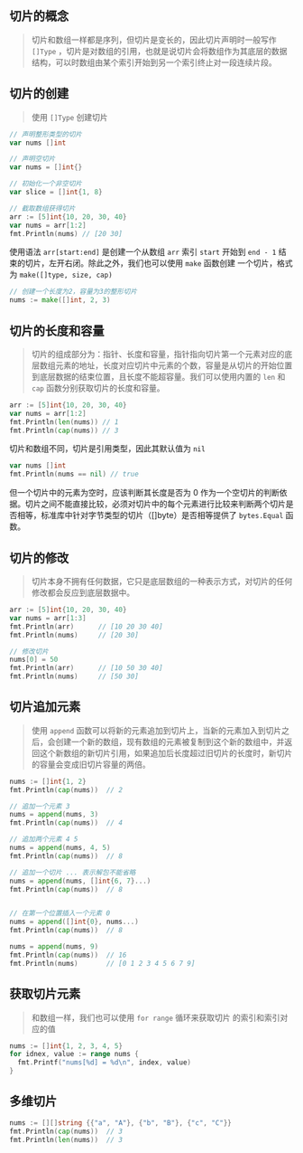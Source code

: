 ## 切片的概念

> 切片和数组一样都是序列，但切片是变长的，因此切片声明时一般写作 `[]Type` ，切片是对数组的引用，也就是说切片会将数组作为其底层的数据结构，可以时数组由某个索引开始到另一个索引终止对一段连续片段。

## 切片的创建

> 使用 `[]Type` 创建切片

```go
// 声明整形类型的切片
var nums []int

// 声明空切片
var nums = []int{}

// 初始化一个非空切片
var slice = []int{1, 8}

// 截取数组获得切片
arr := [5]int{10, 20, 30, 40}
var nums = arr[1:2]
fmt.Println(nums) // [20 30]
```

使用语法 `arr[start:end]`   是创建一个从数组 `arr` 索引 `start` 开始到 `end - 1` 结束的切片，左开右闭。除此之外，我们也可以使用 `make` 函数创建 一个切片，格式为 `make([]type, size, cap)`

```go
// 创建一个长度为2，容量为3的整形切片
nums := make([]int, 2, 3)
```

## 切片的长度和容量

> 切片的组成部分为：指针、长度和容量，指针指向切片第一个元素对应的底层数组元素的地址，长度对应切片中元素的个数，容量是从切片的开始位置到底层数据的结束位置，且长度不能超容量。我们可以使用内置的 `len` 和 `cap` 函数分别获取切片的长度和容量。

```go
arr := [5]int{10, 20, 30, 40}
var nums = arr[1:2]
fmt.Println(len(nums)) // 1
fmt.Println(cap(nums)) // 3
```

切片和数组不同，切片是引用类型，因此其默认值为 `nil`

```go
var nums []int
fmt.Println(nums == nil) // true
```

但一个切片中的元素为空时，应该判断其长度是否为 0 作为一个空切片的判断依据。切片之间不能直接比较，必须对切片中的每个元素进行比较来判断两个切片是否相等，标准库中针对字节类型的切片（[]byte）是否相等提供了 `bytes.Equal` 函数。

## 切片的修改

> 切片本身不拥有任何数据，它只是底层数组的一种表示方式，对切片的任何修改都会反应到底层数据中。

```go
arr := [5]int{10, 20, 30, 40}
var nums = arr[1:3]
fmt.Println(arr)      // [10 20 30 40]
fmt.Println(nums)     // [20 30]

// 修改切片
nums[0] = 50
fmt.Println(arr)      // [10 50 30 40]
fmt.Println(nums)     // [50 30]
```

## 切片追加元素

> 使用 `append` 函数可以将新的元素追加到切片上，当新的元素加入到切片之后，会创建一个新的数组，现有数组的元素被复制到这个新的数组中，并返回这个新数组的新切片引用，如果追加后长度超过旧切片的长度时，新切片的容量会变成旧切片容量的两倍。

```go
nums := []int{1, 2}
fmt.Println(cap(nums))  // 2

// 追加一个元素 3
nums = append(nums, 3)
fmt.Println(cap(nums))  // 4

// 追加两个元素 4 5
nums = append(nums, 4, 5)
fmt.Println(cap(nums))  // 8

// 追加一个切片 ... 表示解包不能省略
nums = append(nums, []int{6, 7}...)
fmt.Println(cap(nums))  // 8


// 在第一个位置插入一个元素 0
nums = append([]int{0}, nums...)
fmt.Println(cap(nums))  // 8

nums = append(nums, 9)
fmt.Println(cap(nums))  // 16
fmt.Println(nums)       // [0 1 2 3 4 5 6 7 9]
```

## 获取切片元素

> 和数组一样，我们也可以使用 `for range` 循环来获取切片 的索引和索引对应的值

```go
nums := []int{1, 2, 3, 4, 5}
for idnex, value := range nums {
  fmt.Printf("nums[%d] = %d\n", index, value)
}
```

## 多维切片

```go
nums := [][]string {{"a", "A"}, {"b", "B"}, {"c", "C"}}
fmt.Println(cap(nums))  // 3
fmt.Println(len(nums))  // 3
```

